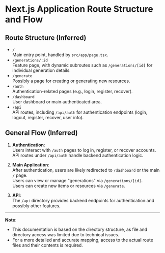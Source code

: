# Next.js Application Route Structure and Flow

## Route Structure (Inferred)

- `/`  
  Main entry point, handled by `src/app/page.tsx`.
- `/generations/:id`  
  Feature page, with dynamic subroutes such as `/generations/[id]` for individual generation details.
- `/generate`  
  Possibly a page for creating or generating new resources.
- `/auth`  
  Authentication-related pages (e.g., login, register, recover).
- `/dashboard`  
  User dashboard or main authenticated area.
- `/api`  
  API routes, including `/api/auth` for authentication endpoints (login, logout, register, recover, user info).

## General Flow (Inferred)

1. **Authentication**:  
   Users interact with `/auth` pages to log in, register, or recover accounts.  
   API routes under `/api/auth` handle backend authentication logic.

2. **Main Application**:  
   After authentication, users are likely redirected to `/dashboard` or the main `/` page.  
   Users can view or manage "generations" via `/generations/[id]`.  
   Users can create new items or resources via `/generate`.

3. **API**:  
   The `/api` directory provides backend endpoints for authentication and possibly other features.

---

**Note:**
- This documentation is based on the directory structure, as file and directory access was limited due to technical issues.
- For a more detailed and accurate mapping, access to the actual route files and their contents is required. 